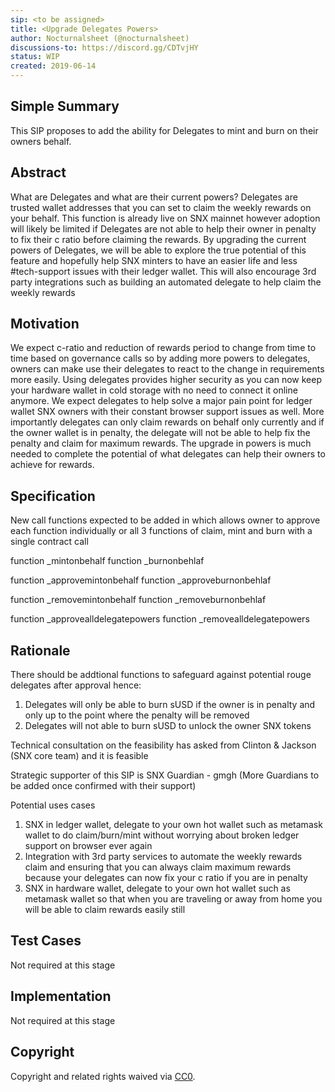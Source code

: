 ```yaml
---
sip: <to be assigned>
title: <Upgrade Delegates Powers>
author: Nocturnalsheet (@nocturnalsheet)
discussions-to: https://discord.gg/CDTvjHY
status: WIP
created: 2019-06-14
---
```



## Simple Summary
<!--"If you can't explain it simply, you don't understand it well enough." Provide a simplified and layman-accessible explanation of the SIP.-->
This SIP proposes to add the ability for Delegates to mint and burn on their owners behalf. 

## Abstract
<!--A short (~200 word) description of the technical issue being addressed.-->
What are Delegates and what are their current powers? Delegates are trusted wallet addresses that you can set to claim the weekly rewards on your behalf. This function is already live on SNX mainnet however adoption will likely be limited if Delegates are not able to help their owner in penalty to fix their c ratio before claiming the rewards. By upgrading the current powers of Delegates, we will be able to explore the true potential of this feature and hopefully help SNX minters to have an easier life and less #tech-support issues with their ledger wallet. This will also encourage 3rd party integrations such as building an automated delegate to help claim the weekly rewards

## Motivation
<!--The motivation is critical for SIPs that want to change Synthetix. It should clearly explain why the existing protocol specification is inadequate to address the problem that the SIP solves. SIP submissions without sufficient motivation may be rejected outright.-->
We expect c-ratio and reduction of rewards period to change from time to time based on governance calls so by adding more powers to delegates, owners can make use their delegates to react to the change in requirements more easily. Using delegates provides higher security as you can now keep your hardware wallet in cold storage with no need to connect it online anymore. We expect delegates to help solve a major pain point for ledger wallet SNX owners with their constant browser support issues as well. More importantly delegates can only claim rewards on behalf only currently and if the owner wallet is in penalty, the delegate will not be able to help fix the penalty and claim for maximum rewards. The upgrade in powers is much needed to complete the potential of what delegates can help their owners to achieve for rewards.   

## Specification
<!--The technical specification should describe the syntax and semantics of any new feature.-->
New call functions expected to be added in which allows owner to approve each function individually or all 3 functions of claim, mint and burn with a single contract call

function _mintonbehalf
function _burnonbehlaf

function _approvemintonbehalf
function _approveburnonbehlaf

function _removemintonbehalf
function _removeburnonbehlaf

function _approvealldelegatepowers
function _removealldelegatepowers

## Rationale
<!--The rationale fleshes out the specification by describing what motivated the design and why particular design decisions were made. It should describe alternate designs that were considered and related work, e.g. how the feature is supported in other languages. The rationale may also provide evidence of consensus within the community, and should discuss important objections or concerns raised during discussion.-->

There should be addtional functions to safeguard against potential rouge delegates after approval hence:
1) Delegates will only be able to burn sUSD if the owner is in penalty and only up to the point where the penalty will be removed
2) Delegates will not able to burn sUSD to unlock the owner SNX tokens 

Technical consultation on the feasibility has asked from Clinton & Jackson (SNX core team) and it is feasible 

Strategic supporter of this SIP is SNX Guardian - gmgh (More Guardians to be added once confirmed with their support)

Potential uses cases 
1) SNX in ledger wallet, delegate to your own hot wallet such as metamask wallet to do claim/burn/mint without worrying about broken ledger support on browser ever again
2) Integration with 3rd party services to automate the weekly rewards claim and ensuring that you can always claim maximum rewards because your delegates can now fix your c ratio if you are in penalty
3) SNX in hardware wallet, delegate to your own hot wallet such as metamask wallet so that when you are traveling or away from home you will be able to claim rewards easily still
 
## Test Cases
<!--Test cases for an implementation are mandatory for SIPs but can be included with the implementation..-->
Not required at this stage

## Implementation
<!--The implementations must be completed before any SIP is given status "Implemented", but it need not be completed before the SIP is "Approved". While there is merit to the approach of reaching consensus on the specification and rationale before writing code, the principle of "rough consensus and running code" is still useful when it comes to resolving many discussions of API details.-->
Not required at this stage

## Copyright
Copyright and related rights waived via [CC0](https://creativecommons.org/publicdomain/zero/1.0/).
